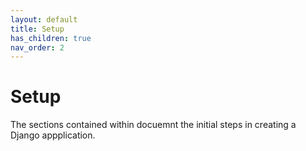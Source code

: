 ```yaml
---
layout: default
title: Setup
has_children: true
nav_order: 2
---
```


# Setup

The sections contained within docuemnt the initial steps in creating a Django appplication.